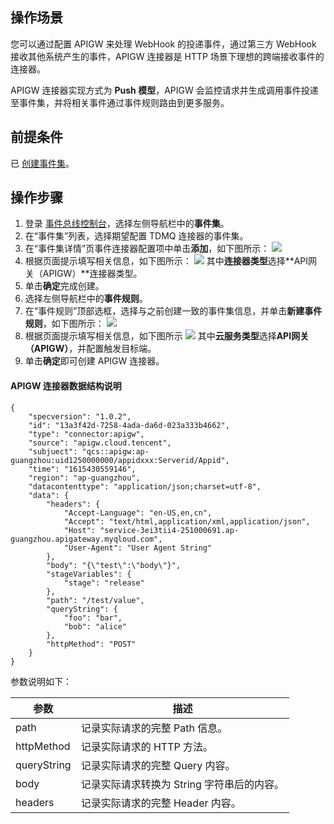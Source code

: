 ## 操作场景

您可以通过配置 APIGW 来处理 WebHook 的投递事件，通过第三方 WebHook 接收其他系统产生的事件，APIGW 连接器是 HTTP 场景下理想的跨端接收事件的连接器。

APIGW 连接器实现方式为 **Push 模型**，APIGW 会监控请求并生成调用事件投递至事件集，并将相关事件通过事件规则路由到更多服务。



## 前提条件

已 [创建事件集](https://cloud.tencent.com/document/product/1359/56080)。



## 操作步骤


1. 登录 [事件总线控制台](https://console.cloud.tencent.com/eb/)，选择左侧导航栏中的**事件集**。
2. 在“事件集”列表，选择期望配置 TDMQ 连接器的事件集。
3. 在“事件集详情”页事件连接器配置项中单击**添加**，如下图所示：
![](https://main.qcloudimg.com/raw/becfdcc055c2eb05638e662454f9d2cb.jpg)
4. 根据页面提示填写相关信息，如下图所示：
	 ![](https://main.qcloudimg.com/raw/b52f457ee2a1bed0e58365778d91bb7b.jpg)
   其中**连接器类型**选择**API网关（APIGW）**连接器类型。
5. 单击**确定**完成创建。
6. 选择左侧导航栏中的**事件规则**。
7. 在“事件规则”顶部选框，选择与之前创建一致的事件集信息，并单击**新建事件规则**，如下图所示：
   ![](https://main.qcloudimg.com/raw/722e3a30a77d81c606a929d20191e349.jpg)
8. 根据页面提示填写相关信息，如下图所示
	 ![](https://main.qcloudimg.com/raw/4da8571e580f0bc6039368cb747fc5ca.jpg)
   其中**云服务类型**选择**API网关（APIGW）**，并配置触发目标端。
9. 单击**确定**即可创建 APIGW 连接器。



#### APIGW 连接器数据结构说明

```plaintext
{
    "specversion": "1.0.2",
    "id": "13a3f42d-7258-4ada-da6d-023a333b4662",
    "type": "connector:apigw",
    "source": "apigw.cloud.tencent",
    "subjuect": "qcs::apigw:ap-guangzhou:uid1250000000/appidxxx:Serverid/Appid",
    "time": "1615430559146",
    "region": "ap-guangzhou",
    "datacontenttype": "application/json;charset=utf-8",
    "data": {
        "headers": {
            "Accept-Language": "en-US,en,cn",
            "Accept": "text/html,application/xml,application/json",
            "Host": "service-3ei3tii4-251000691.ap-guangzhou.apigateway.myqloud.com",
            "User-Agent": "User Agent String"
        },
        "body": "{\"test\":\"body\"}",
        "stageVariables": {
            "stage": "release"
        },
        "path": "/test/value",
        "queryString": {
            "foo": "bar",
            "bob": "alice"
        },
        "httpMethod": "POST"
    }
}
```

参数说明如下：

| 参数        | 描述                                       |
| ----------- | ------------------------------------------ |
| path        | 记录实际请求的完整 Path 信息。             |
| httpMethod  | 记录实际请求的 HTTP 方法。                 |
| queryString | 记录实际请求的完整 Query 内容。            |
| body        | 记录实际请求转换为 String 字符串后的内容。 |
| headers     | 记录实际请求的完整 Header 内容。           |


